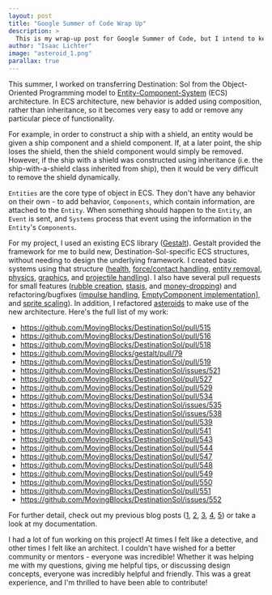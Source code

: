 ```yaml
---
layout: post
title: "Google Summer of Code Wrap Up"
description: > 
  This is my wrap-up post for Google Summer of Code, but I intend to keep contributing (and hopefully posting here).
author: "Isaac Lichter"
image: "asteroid_1.png"
parallax: true
---
```


This summer, I worked on transferring Destination: Sol from the Object-Oriented Programming model to [Entity-Component-System](https://github.com/MovingBlocks/Terasology/wiki/Entity-system-concepts) 
(ECS) architecture. In ECS architecture, new behavior is added using composition, rather than inheritance, so it becomes very easy to add or remove any particular piece of functionality.

For example, in order to construct a ship with a shield, an entity would be given a ship component and a shield component. If, at a later point, the ship loses the shield, then the shield component would simply be removed. However, if the ship with a shield was constructed using inheritance (i.e. the ship-with-a-shield class inherited from ship), then it would be very difficult to remove the shield dynamically.

`Entities` are the core type of object in ECS. They don't have any behavior on their own - to add behavior, `Components`, which contain information, are attached to the `Entity`. When something should happen to the `Entity`, an `Event` is sent, and `Systems` process that event using the information in the `Entity`'s `Components`.

For my project, I used an existing ECS library ([Gestalt](https://github.com/MovingBlocks/gestalt)). Gestalt provided the framework for me to build new, Destination-Sol-specific ECS structures, without needing to design the underlying framework. I created basic systems using that structure ([health](https://github.com/MovingBlocks/DestinationSol/pull/515), [force/contact handling](https://github.com/MovingBlocks/DestinationSol/pull/516), [entity removal](https://github.com/MovingBlocks/DestinationSol/pull/519), [physics](https://github.com/MovingBlocks/DestinationSol/pull/522), [graphics](https://github.com/MovingBlocks/DestinationSol/pull/541), and [projectile handling](https://github.com/MovingBlocks/DestinationSol/pull/548)). I also have several pull requests for small features ([rubble creation](https://github.com/MovingBlocks/DestinationSol/pull/550), [stasis](https://github.com/MovingBlocks/DestinationSol/pull/518), and [money-dropping](https://github.com/MovingBlocks/DestinationSol/pull/529)) and refactoring/bugfixes ([impulse handling](https://github.com/MovingBlocks/DestinationSol/pull/549), [EmptyComponent implementation](https://github.com/MovingBlocks/DestinationSol/pull/547)], and [sprite scaling](https://github.com/MovingBlocks/DestinationSol/pull/551)). In addition, I refactored [asteroids](https://github.com/MovingBlocks/DestinationSol/pull/543) to make use of the new architecture. Here's the full list of my work:

- https://github.com/MovingBlocks/DestinationSol/pull/515
- https://github.com/MovingBlocks/DestinationSol/pull/516
- https://github.com/MovingBlocks/DestinationSol/pull/518
- https://github.com/MovingBlocks/gestalt/pull/79
- https://github.com/MovingBlocks/DestinationSol/pull/519
- https://github.com/MovingBlocks/DestinationSol/issues/521
- https://github.com/MovingBlocks/DestinationSol/pull/527
- https://github.com/MovingBlocks/DestinationSol/pull/529
- https://github.com/MovingBlocks/DestinationSol/pull/534
- https://github.com/MovingBlocks/DestinationSol/issues/535
- https://github.com/MovingBlocks/DestinationSol/issues/538
- https://github.com/MovingBlocks/DestinationSol/pull/539
- https://github.com/MovingBlocks/DestinationSol/pull/541
- https://github.com/MovingBlocks/DestinationSol/pull/543
- https://github.com/MovingBlocks/DestinationSol/pull/544
- https://github.com/MovingBlocks/DestinationSol/pull/547
- https://github.com/MovingBlocks/DestinationSol/pull/548
- https://github.com/MovingBlocks/DestinationSol/pull/549
- https://github.com/MovingBlocks/DestinationSol/pull/550
- https://github.com/MovingBlocks/DestinationSol/pull/551
- https://github.com/MovingBlocks/DestinationSol/issues/552

For further detail, check out my previous blog posts ([1](http://destinationsol.org/2020/06/01/gsoc-project.html), [2](http://destinationsol.org/2020/06/15/core-entity-structure.html), [3](http://destinationsol.org/2020/07/01/finished-core-structures.html), [4](http://destinationsol.org/2020/07/20/basic-ecs-structures.html), [5](http://destinationsol.org/2020/08/10/working-asteroids.html)) or take a look at my documentation. 

I had a lot of fun working on this project! At times I felt like a detective, and other times I felt like an architect. I couldn't have wished for a better community or mentors - everyone was incredible! Whether it was helping me with my questions, giving me helpful tips, or discussing design concepts, everyone was incredibly helpful and friendly. This was a great experience, and I'm thrilled to have been able to contribute!